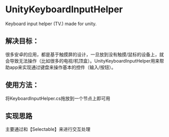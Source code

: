 # UnityKeyboardInputHelper
Keyboard input helper (TV.) made for unity.

## 解决目标：
很多安卓的应用，都是基于触摸屏的设计，一旦放到没有触摸/鼠标的设备上，就会导致无法操作（比如很多的电视/机顶盒）。UnityKeyboardInputHelper用来帮助app来实现通过键盘来操作基本的控件（输入/按钮）。

## 使用方法：
将KeyboardInputHelper.cs拖放到一个节点上即可用

## 实现思路
主要通过和【Selectable】来进行交互处理
